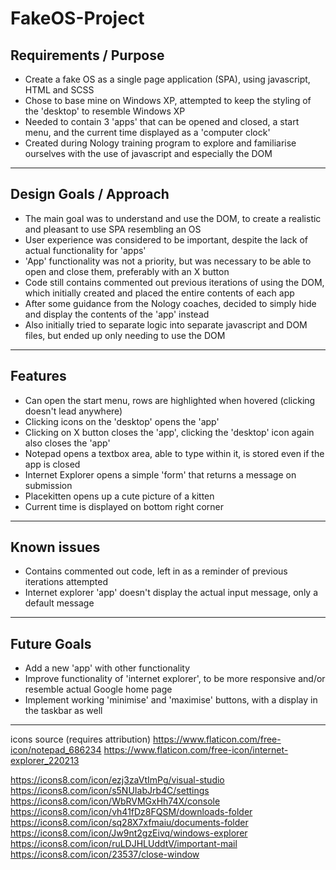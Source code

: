 # FakeOS-Project

## Requirements / Purpose

-   Create a fake OS as a single page application (SPA), using javascript, HTML and SCSS
-   Chose to base mine on Windows XP, attempted to keep the styling of the 'desktop' to resemble Windows XP
-   Needed to contain 3 'apps' that can be opened and closed, a start menu, and the current time displayed as a 'computer clock'
-   Created during Nology training program to explore and familiarise ourselves with the use of javascript and especially the DOM

---

## Design Goals / Approach

-   The main goal was to understand and use the DOM, to create a realistic and pleasant to use SPA resembling an OS
-   User experience was considered to be important, despite the lack of actual functionality for 'apps' 
-   'App' functionality was not a priority, but was necessary to be able to open and close them, preferably with an X button
-   Code still contains commented out previous iterations of using the DOM, which initially created and placed the entire contents of each app
-   After some guidance from the Nology coaches, decided to simply hide and display the contents of the 'app' instead
-   Also initially tried to separate logic into separate javascript and DOM files, but ended up only needing to use the DOM

---

## Features

-   Can open the start menu, rows are highlighted when hovered (clicking doesn't lead anywhere)
-   Clicking icons on the 'desktop' opens the 'app' 
-   Clicking on X button closes the 'app', clicking the 'desktop' icon again also closes the 'app'
-   Notepad opens a textbox area, able to type within it, is stored even if the app is closed
-   Internet Explorer opens a simple 'form' that returns a message on submission
-   Placekitten opens up a cute picture of a kitten
-   Current time is displayed on bottom right corner

---

## Known issues

-   Contains commented out code, left in as a reminder of previous iterations attempted
-   Internet explorer 'app' doesn't display the actual input message, only a default message

---

## Future Goals

-   Add a new 'app' with other functionality
-   Improve functionality of 'internet explorer', to be more responsive and/or resemble actual Google home page
-   Implement working 'minimise' and 'maximise' buttons, with a display in the taskbar as well

---

icons source (requires attribution)
https://www.flaticon.com/free-icon/notepad_686234
https://www.flaticon.com/free-icon/internet-explorer_220213

https://icons8.com/icon/ezj3zaVtImPg/visual-studio
https://icons8.com/icon/s5NUIabJrb4C/settings
https://icons8.com/icon/WbRVMGxHh74X/console
https://icons8.com/icon/vh41fDz8FQSM/downloads-folder
https://icons8.com/icon/sq28X7xfmaiu/documents-folder
https://icons8.com/icon/Jw9nt2gzEivq/windows-explorer
https://icons8.com/icon/ruLDJHLUddtV/important-mail
https://icons8.com/icon/23537/close-window

